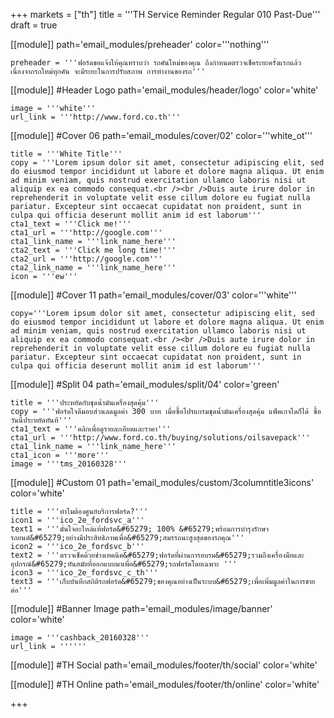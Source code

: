 +++
markets = ["th"]
title = '''TH Service Reminder Regular 010 Past-Due'''
draft = true

[[module]]
path='email_modules/preheader'
color='''nothing'''

	preheader = '''ฟอร์ดขอแจ้งให้คุณทราบว่า รถคันใหม่ของคุณ ถึงกำหนดตรวจเช็คระยะครั้งแรกแล้ว เนื่องจากรถใหม่ทุกคัน จะมีระยะในการปรับสภาพ การทำงานของรถ'''

[[module]] #Header Logo
path='email_modules/header/logo'
color='white'

	image = '''white'''
	url_link = '''http://www.ford.co.th'''

[[module]] #Cover 06
path='email_modules/cover/02'
color='''white_ot'''

	title = '''White Title'''
	copy = '''Lorem ipsum dolor sit amet, consectetur adipiscing elit, sed do eiusmod tempor incididunt ut labore et dolore magna aliqua. Ut enim ad minim veniam, quis nostrud exercitation ullamco laboris nisi ut aliquip ex ea commodo consequat.<br /><br />Duis aute irure dolor in reprehenderit in voluptate velit esse cillum dolore eu fugiat nulla pariatur. Excepteur sint occaecat cupidatat non proident, sunt in culpa qui officia deserunt mollit anim id est laborum'''
	cta1_text = '''Click me!'''
	cta1_url = '''http://google.com'''
	cta1_link_name = '''link_name_here'''
	cta2_text = '''Click me long time!'''
	cta2_url = '''http://google.com'''
	cta2_link_name = '''link_name_here'''
	icon = '''ew'''

[[module]] #Cover 11
path='email_modules/cover/03'
color='''white'''
	
	copy='''Lorem ipsum dolor sit amet, consectetur adipiscing elit, sed do eiusmod tempor incididunt ut labore et dolore magna aliqua. Ut enim ad minim veniam, quis nostrud exercitation ullamco laboris nisi ut aliquip ex ea commodo consequat.<br /><br />Duis aute irure dolor in reprehenderit in voluptate velit esse cillum dolore eu fugiat nulla pariatur. Excepteur sint occaecat cupidatat non proident, sunt in culpa qui officia deserunt mollit anim id est laborum'''

[[module]] #Split 04
path='email_modules/split/04'
color='green'

	title = '''ประหยัดกับชุดน้ำมันเครื่องสุดคุ้ม'''
	copy = '''ฟอร์ดใจดีมอบส่วนลดมูลค่า 300 บาท เมื่อซื้อโปรแกรมชุดน้ำมันเครื่องสุดคุ้ม แพ็คเกจใดก็ได้ ซื้อวันนี้ประหยัดทันที'''
	cta1_text = '''คลิกเพื่อดูรายละเอียดและราคา'''
	cta1_url = '''http://www.ford.co.th/buying/solutions/oilsavepack'''
	cta1_link_name = '''link_name_here'''
	cta1_icon = '''more'''
	image = '''tms_20160328'''

[[module]] #Custom 01
path='email_modules/custom/3columntitle3icons'
color='white'

	title = '''ทำไมต้องศูนย์บริการฟอร์ด?'''
	icon1 = '''ico_2e_fordsvc_a'''
	text1 = '''มั่นใจอะไหล่แท้ฟอร์ด&#65279; 100% &#65279;พร้อมการบำรุงรักษารถยนต์&#65279;อย่างมีประสิทธิภาพเพื่อ&#65279;สมรรถนะสูงสุดของรถคุณ'''
	icon2 = '''ico_2e_fordsvc_b'''
	text2 = '''ตรวจเช็คด้วยช่างเทคนิค&#65279;ฟอร์ดที่ผ่านการอบรม&#65279;รวมถึงเครื่องมือและอุปกรณ์&#65279;ทันสมัยที่ออกแบบมาเพื่อ&#65279;รถฟอร์ดโดยเฉพาะ '''
	icon3 = '''ico_2e_fordsvc_c_th'''
	text3 = '''เก็บบันทึกสถิติรถฟอร์ด&#65279;ของคุณอย่างเป็นระบบ&#65279;เพื่อเพิ่มมูลค่าในการขายต่อ'''

[[module]] #Banner Image
path='email_modules/image/banner'
color='white'

	image = '''cashback_20160328'''
	url_link = ''''''


[[module]] #TH Social
path='email_modules/footer/th/social'
color='white'

[[module]] #TH Online
path='email_modules/footer/th/online'
color='white'

+++